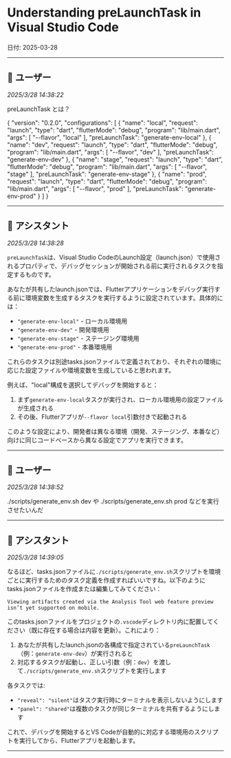 # Understanding preLaunchTask in Visual Studio Code

日付: 2025-03-28

---

## 👤 ユーザー
*2025/3/28 14:38:22*

preLaunchTask とは？

{
    "version": "0.2.0",
    "configurations": [
        {
            "name": "local",
            "request": "launch",
            "type": "dart",
            "flutterMode": "debug",
            "program": "lib/main.dart",
            "args": [
                "--flavor",
                "local"
            ],
            "preLaunchTask": "generate-env-local"
        },
        {
            "name": "dev",
            "request": "launch",
            "type": "dart",
            "flutterMode": "debug",
            "program": "lib/main.dart",
            "args": [
                "--flavor",
                "dev"
            ],
            "preLaunchTask": "generate-env-dev"
        },
        {
            "name": "stage",
            "request": "launch",
            "type": "dart",
            "flutterMode": "debug",
            "program": "lib/main.dart",
            "args": [
                "--flavor",
                "stage"
            ],
            "preLaunchTask": "generate-env-stage"
        },
        {
            "name": "prod",
            "request": "launch",
            "type": "dart",
            "flutterMode": "debug",
            "program": "lib/main.dart",
            "args": [
                "--flavor",
                "prod"
            ],
            "preLaunchTask": "generate-env-prod"
        }
    ]
}

---

## 🤖 アシスタント
*2025/3/28 14:38:28*

`preLaunchTask`は、Visual Studio CodeのLaunch設定（launch.json）で使用されるプロパティで、デバッグセッションが開始される前に実行されるタスクを指定するものです。

あなたが共有したlaunch.jsonでは、Flutterアプリケーションをデバッグ実行する前に環境変数を生成するタスクを実行するように設定されています。具体的には：

- `"generate-env-local"` - ローカル環境用
- `"generate-env-dev"` - 開発環境用
- `"generate-env-stage"` - ステージング環境用
- `"generate-env-prod"` - 本番環境用

これらのタスクは別途tasks.jsonファイルで定義されており、それぞれの環境に応じた設定ファイルや環境変数を生成していると思われます。

例えば、"local"構成を選択してデバッグを開始すると：
1. まず`generate-env-local`タスクが実行され、ローカル環境用の設定ファイルが生成される
2. その後、Flutterアプリが`--flavor local`引数付きで起動される

このような設定により、開発者は異なる環境（開発、ステージング、本番など）向けに同じコードベースから異なる設定でアプリを実行できます。

---

## 👤 ユーザー
*2025/3/28 14:38:52*

./scripts/generate_env.sh dev や ./scripts/generate_env.sh prod などを実行させたいんだ

---

## 🤖 アシスタント
*2025/3/28 14:39:05*

なるほど、tasks.jsonファイルに`./scripts/generate_env.sh`スクリプトを環境ごとに実行するためのタスク定義を作成すればいいですね。以下のようにtasks.jsonファイルを作成または編集してみてください：
```
Viewing artifacts created via the Analysis Tool web feature preview isn’t yet supported on mobile.
```



このtasks.jsonファイルをプロジェクトの`.vscode`ディレクトリ内に配置してください（既に存在する場合は内容を更新）。これにより：

1. あなたが共有したlaunch.jsonの各構成で指定されている`preLaunchTask`（例：`generate-env-dev`）が実行されると
2. 対応するタスクが起動し、正しい引数（例：`dev`）を渡して`./scripts/generate_env.sh`スクリプトを実行します

各タスクでは:
- `"reveal": "silent"`はタスク実行時にターミナルを表示しないようにします
- `"panel": "shared"`は複数のタスクが同じターミナルを共有するようにします

これで、デバッグを開始するとVS Codeが自動的に対応する環境用のスクリプトを実行してから、Flutterアプリを起動します。

---
